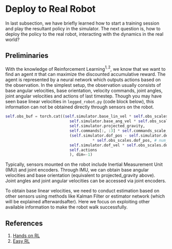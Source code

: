 # Deploy to Real Robot

In last subsection, we have briefly learned how to start a training session and play the resultant policy in the simulator. The next question is, how to deploy the policy to the real robot, interacting with the dynamics in the real world? 

## Preliminaries

With the knowledge of Reinforcement Learning$^{1,2}$, we know that we want to find an agent $\pi$ that can maximize the discounted accumulative reward. The agent is represented by a neural network which outputs actions based on the observation. In the simplest setup, the observation usually consists of base angular velocities, base orientation, velocity commands, joint angles, joint angular velocities and actions of last timestep. Though you may have seen base linear velocities in `legged_robot.py` (code block below), this information can not be obtained directly through sensors on the robot.

```python
self.obs_buf = torch.cat((self.simulator.base_lin_vel * self.obs_scales.lin_vel,                    # 3
                            self.simulator.base_ang_vel * self.obs_scales.ang_vel,                   # 3
                            self.simulator.projected_gravity,                                         # 3
                            self.commands[:, :3] * self.commands_scale,                   # 3
                            (self.simulator.dof_pos - self.simulator.default_dof_pos) 
                                      * self.obs_scales.dof_pos, # num_dofs
                            self.simulator.dof_vel * self.obs_scales.dof_vel,                         # num_dofs
                            self.actions                                                    # num_actions
                            ), dim=-1)
```

Typically, sensors mounted on the robot include Inertial Measurement Unit (IMU) and joint encoders. Through IMU, we can obtain base angular velocities and base orientation (equivalent to projected_gravity above). Joint angles and joint angular velocities can be accessed via joint encoders. 

To obtain base linear velocities, we need to conduct estimation based on other sensors using methods like Kalman Filter or estimator network (which will be explained afterwardsafter). Here we focus on exploiting other available information to make the robot walk successfully.



## References

1. [Hands on RL](https://hrl.boyuai.com/)
2. [Easy RL](https://datawhalechina.github.io/easy-rl/#/)